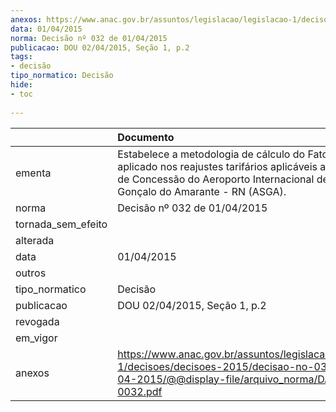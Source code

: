 ```yaml
---
anexos: https://www.anac.gov.br/assuntos/legislacao/legislacao-1/decisoes/decisoes-2015/decisao-no-032-de-01-04-2015/@@display-file/arquivo_norma/DA2015-0032.pdf
data: 01/04/2015
norma: Decisão nº 032 de 01/04/2015
publicacao: DOU 02/04/2015, Seção 1, p.2
tags:
- decisão
tipo_normatico: Decisão
hide: 
- toc 
 
---
```


|                    | Documento                                                                                                                                                                                     |
|:-------------------|:----------------------------------------------------------------------------------------------------------------------------------------------------------------------------------------------|
| ementa             | Estabelece a metodologia de cálculo do Fator Q a ser aplicado nos reajustes tarifários aplicáveis ao Contrato de Concessão do Aeroporto Internacional de São Gonçalo do Amarante - RN (ASGA). |
| norma              | Decisão nº 032 de 01/04/2015                                                                                                                                                                  |
| tornada_sem_efeito |                                                                                                                                                                                               |
| alterada           |                                                                                                                                                                                               |
| data               | 01/04/2015                                                                                                                                                                                    |
| outros             |                                                                                                                                                                                               |
| tipo_normatico     | Decisão                                                                                                                                                                                       |
| publicacao         | DOU 02/04/2015, Seção 1, p.2                                                                                                                                                                  |
| revogada           |                                                                                                                                                                                               |
| em_vigor           |                                                                                                                                                                                               |
| anexos             | https://www.anac.gov.br/assuntos/legislacao/legislacao-1/decisoes/decisoes-2015/decisao-no-032-de-01-04-2015/@@display-file/arquivo_norma/DA2015-0032.pdf                                     |